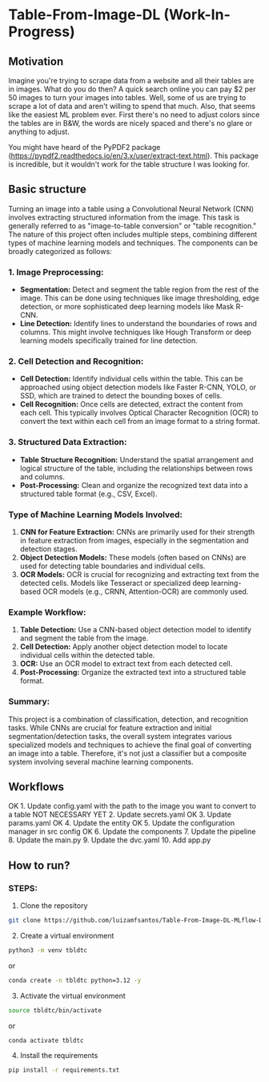 # Table-From-Image-DL (Work-In-Progress)

## Motivation
Imagine you're trying to scrape data from a website and all their tables are in images. What do you do then? A quick search online you can pay $2 per 50 images to turn your images into tables. Well, some of us are trying to scrape a lot of data and aren't willing to spend that much. Also, that seems like the easiest ML problem ever. First there's no need to adjust colors since the tables are in B&W, the words are nicely spaced and there's no glare or anything to adjust. 

You might have heard of the PyPDF2 package (https://pypdf2.readthedocs.io/en/3.x/user/extract-text.html). This package is incredible, but it wouldn't work for the table structure I was looking for. 


## Basic structure
Turning an image into a table using a Convolutional Neural Network (CNN) involves extracting structured information from the image. This task is generally referred to as "image-to-table conversion" or "table recognition." The nature of this project often includes multiple steps, combining different types of machine learning models and techniques. The components can be broadly categorized as follows:

### 1. **Image Preprocessing:**
   - **Segmentation:** Detect and segment the table region from the rest of the image. This can be done using techniques like image thresholding, edge detection, or more sophisticated deep learning models like Mask R-CNN.
   - **Line Detection:** Identify lines to understand the boundaries of rows and columns. This might involve techniques like Hough Transform or deep learning models specifically trained for line detection.

### 2. **Cell Detection and Recognition:**
   - **Cell Detection:** Identify individual cells within the table. This can be approached using object detection models like Faster R-CNN, YOLO, or SSD, which are trained to detect the bounding boxes of cells.
   - **Cell Recognition:** Once cells are detected, extract the content from each cell. This typically involves Optical Character Recognition (OCR) to convert the text within each cell from an image format to a string format.

### 3. **Structured Data Extraction:**
   - **Table Structure Recognition:** Understand the spatial arrangement and logical structure of the table, including the relationships between rows and columns.
   - **Post-Processing:** Clean and organize the recognized text data into a structured table format (e.g., CSV, Excel).

### Type of Machine Learning Models Involved:
1. **CNN for Feature Extraction:** CNNs are primarily used for their strength in feature extraction from images, especially in the segmentation and detection stages.
2. **Object Detection Models:** These models (often based on CNNs) are used for detecting table boundaries and individual cells.
3. **OCR Models:** OCR is crucial for recognizing and extracting text from the detected cells. Models like Tesseract or specialized deep learning-based OCR models (e.g., CRNN, Attention-OCR) are commonly used.

### Example Workflow:
1. **Table Detection:** Use a CNN-based object detection model to identify and segment the table from the image.
2. **Cell Detection:** Apply another object detection model to locate individual cells within the detected table.
3. **OCR:** Use an OCR model to extract text from each detected cell.
4. **Post-Processing:** Organize the extracted text into a structured table format.

### Summary:
This project is a combination of classification, detection, and recognition tasks. While CNNs are crucial for feature extraction and initial segmentation/detection tasks, the overall system integrates various specialized models and techniques to achieve the final goal of converting an image into a table. Therefore, it's not just a classifier but a composite system involving several machine learning components.



## Workflows

OK 1. Update config.yaml with the path to the image you want to convert to a table
NOT NECESSARY YET 2. Update secrets.yaml 
OK 3. Update params.yaml
OK 4. Update the entity
OK 5. Update the configuration manager in src config
OK 6. Update the components
7. Update the pipeline
8. Update the main.py
9. Update the dvc.yaml
10. Add app.py

## How to run?

### STEPS:

1. Clone the repository

```bash
git clone https://github.com/luizamfsantos/Table-From-Image-DL-MLflow-DVC
```

2. Create a virtual environment

```bash
python3 -m venv tbldtc
```
or 
```bash
conda create -n tbldtc python=3.12 -y
```

3. Activate the virtual environment

```bash
source tbldtc/bin/activate
```
or 
```bash
conda activate tbldtc
```

4. Install the requirements

```bash
pip install -r requirements.txt
```